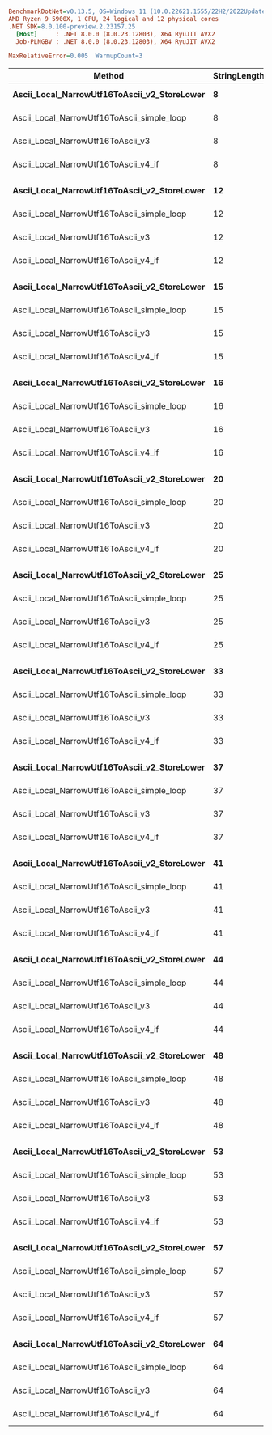 ``` ini

BenchmarkDotNet=v0.13.5, OS=Windows 11 (10.0.22621.1555/22H2/2022Update/SunValley2)
AMD Ryzen 9 5900X, 1 CPU, 24 logical and 12 physical cores
.NET SDK=8.0.100-preview.2.23157.25
  [Host]     : .NET 8.0.0 (8.0.23.12803), X64 RyuJIT AVX2
  Job-PLNGBV : .NET 8.0.0 (8.0.23.12803), X64 RyuJIT AVX2

MaxRelativeError=0.005  WarmupCount=3  

```
|                                       Method | StringLengthInChars |  Scenario |     Mean |     Error |    StdDev |   Median | Ratio | RatioSD |
|--------------------------------------------- |-------------------- |---------- |---------:|----------:|----------:|---------:|------:|--------:|
| **Ascii_Local_NarrowUtf16ToAscii_v2_StoreLower** |                   **8** | **AsciiOnly** | **3.207 ns** | **0.0211 ns** | **0.0259 ns** | **3.193 ns** |  **1.00** |    **0.00** |
|   Ascii_Local_NarrowUtf16ToAscii_simple_loop |                   8 | AsciiOnly | 2.800 ns | 0.0173 ns | 0.0161 ns | 2.791 ns |  0.87 |    0.01 |
|            Ascii_Local_NarrowUtf16ToAscii_v3 |                   8 | AsciiOnly | 3.609 ns | 0.0110 ns | 0.0092 ns | 3.606 ns |  1.13 |    0.01 |
|         Ascii_Local_NarrowUtf16ToAscii_v4_if |                   8 | AsciiOnly | 3.355 ns | 0.0571 ns | 0.1684 ns | 3.294 ns |  1.04 |    0.04 |
|                                              |                     |           |          |           |           |          |       |         |
| **Ascii_Local_NarrowUtf16ToAscii_v2_StoreLower** |                  **12** | **AsciiOnly** | **3.633 ns** | **0.0181 ns** | **0.0222 ns** | **3.623 ns** |  **1.00** |    **0.00** |
|   Ascii_Local_NarrowUtf16ToAscii_simple_loop |                  12 | AsciiOnly | 2.965 ns | 0.0130 ns | 0.0122 ns | 2.960 ns |  0.81 |    0.01 |
|            Ascii_Local_NarrowUtf16ToAscii_v3 |                  12 | AsciiOnly | 4.754 ns | 0.0052 ns | 0.0046 ns | 4.755 ns |  1.31 |    0.01 |
|         Ascii_Local_NarrowUtf16ToAscii_v4_if |                  12 | AsciiOnly | 3.208 ns | 0.0205 ns | 0.0319 ns | 3.209 ns |  0.88 |    0.01 |
|                                              |                     |           |          |           |           |          |       |         |
| **Ascii_Local_NarrowUtf16ToAscii_v2_StoreLower** |                  **15** | **AsciiOnly** | **4.091 ns** | **0.0086 ns** | **0.0076 ns** | **4.092 ns** |  **1.00** |    **0.00** |
|   Ascii_Local_NarrowUtf16ToAscii_simple_loop |                  15 | AsciiOnly | 3.229 ns | 0.0095 ns | 0.0089 ns | 3.229 ns |  0.79 |    0.00 |
|            Ascii_Local_NarrowUtf16ToAscii_v3 |                  15 | AsciiOnly | 4.726 ns | 0.0284 ns | 0.0398 ns | 4.716 ns |  1.16 |    0.01 |
|         Ascii_Local_NarrowUtf16ToAscii_v4_if |                  15 | AsciiOnly | 3.353 ns | 0.0224 ns | 0.0321 ns | 3.348 ns |  0.82 |    0.01 |
|                                              |                     |           |          |           |           |          |       |         |
| **Ascii_Local_NarrowUtf16ToAscii_v2_StoreLower** |                  **16** | **AsciiOnly** | **3.846 ns** | **0.0219 ns** | **0.0205 ns** | **3.856 ns** |  **1.00** |    **0.00** |
|   Ascii_Local_NarrowUtf16ToAscii_simple_loop |                  16 | AsciiOnly | 3.022 ns | 0.0066 ns | 0.0051 ns | 3.023 ns |  0.79 |    0.00 |
|            Ascii_Local_NarrowUtf16ToAscii_v3 |                  16 | AsciiOnly | 3.472 ns | 0.0114 ns | 0.0095 ns | 3.468 ns |  0.90 |    0.00 |
|         Ascii_Local_NarrowUtf16ToAscii_v4_if |                  16 | AsciiOnly | 3.230 ns | 0.0216 ns | 0.0361 ns | 3.215 ns |  0.85 |    0.01 |
|                                              |                     |           |          |           |           |          |       |         |
| **Ascii_Local_NarrowUtf16ToAscii_v2_StoreLower** |                  **20** | **AsciiOnly** | **4.275 ns** | **0.0254 ns** | **0.0225 ns** | **4.286 ns** |  **1.00** |    **0.00** |
|   Ascii_Local_NarrowUtf16ToAscii_simple_loop |                  20 | AsciiOnly | 3.254 ns | 0.0090 ns | 0.0084 ns | 3.254 ns |  0.76 |    0.00 |
|            Ascii_Local_NarrowUtf16ToAscii_v3 |                  20 | AsciiOnly | 3.494 ns | 0.0061 ns | 0.0047 ns | 3.494 ns |  0.82 |    0.00 |
|         Ascii_Local_NarrowUtf16ToAscii_v4_if |                  20 | AsciiOnly | 3.371 ns | 0.0216 ns | 0.0231 ns | 3.374 ns |  0.79 |    0.01 |
|                                              |                     |           |          |           |           |          |       |         |
| **Ascii_Local_NarrowUtf16ToAscii_v2_StoreLower** |                  **25** | **AsciiOnly** | **4.807 ns** | **0.0286 ns** | **0.0411 ns** | **4.806 ns** |  **1.00** |    **0.00** |
|   Ascii_Local_NarrowUtf16ToAscii_simple_loop |                  25 | AsciiOnly | 3.721 ns | 0.0232 ns | 0.0228 ns | 3.719 ns |  0.77 |    0.01 |
|            Ascii_Local_NarrowUtf16ToAscii_v3 |                  25 | AsciiOnly | 3.908 ns | 0.0092 ns | 0.0072 ns | 3.909 ns |  0.81 |    0.01 |
|         Ascii_Local_NarrowUtf16ToAscii_v4_if |                  25 | AsciiOnly | 3.566 ns | 0.0230 ns | 0.0344 ns | 3.567 ns |  0.74 |    0.01 |
|                                              |                     |           |          |           |           |          |       |         |
| **Ascii_Local_NarrowUtf16ToAscii_v2_StoreLower** |                  **33** | **AsciiOnly** | **4.871 ns** | **0.0292 ns** | **0.0324 ns** | **4.889 ns** |  **1.00** |    **0.00** |
|   Ascii_Local_NarrowUtf16ToAscii_simple_loop |                  33 | AsciiOnly | 3.874 ns | 0.0064 ns | 0.0053 ns | 3.873 ns |  0.79 |    0.01 |
|            Ascii_Local_NarrowUtf16ToAscii_v3 |                  33 | AsciiOnly | 3.864 ns | 0.0190 ns | 0.0241 ns | 3.854 ns |  0.79 |    0.01 |
|         Ascii_Local_NarrowUtf16ToAscii_v4_if |                  33 | AsciiOnly | 3.768 ns | 0.0077 ns | 0.0064 ns | 3.769 ns |  0.77 |    0.01 |
|                                              |                     |           |          |           |           |          |       |         |
| **Ascii_Local_NarrowUtf16ToAscii_v2_StoreLower** |                  **37** | **AsciiOnly** | **4.900 ns** | **0.0082 ns** | **0.0068 ns** | **4.898 ns** |  **1.00** |    **0.00** |
|   Ascii_Local_NarrowUtf16ToAscii_simple_loop |                  37 | AsciiOnly | 3.880 ns | 0.0237 ns | 0.0263 ns | 3.875 ns |  0.79 |    0.01 |
|            Ascii_Local_NarrowUtf16ToAscii_v3 |                  37 | AsciiOnly | 3.969 ns | 0.0147 ns | 0.0137 ns | 3.972 ns |  0.81 |    0.00 |
|         Ascii_Local_NarrowUtf16ToAscii_v4_if |                  37 | AsciiOnly | 3.511 ns | 0.0217 ns | 0.0213 ns | 3.508 ns |  0.72 |    0.00 |
|                                              |                     |           |          |           |           |          |       |         |
| **Ascii_Local_NarrowUtf16ToAscii_v2_StoreLower** |                  **41** | **AsciiOnly** | **5.322 ns** | **0.0244 ns** | **0.0228 ns** | **5.333 ns** |  **1.00** |    **0.00** |
|   Ascii_Local_NarrowUtf16ToAscii_simple_loop |                  41 | AsciiOnly | 4.266 ns | 0.0149 ns | 0.0132 ns | 4.260 ns |  0.80 |    0.00 |
|            Ascii_Local_NarrowUtf16ToAscii_v3 |                  41 | AsciiOnly | 4.338 ns | 0.0095 ns | 0.0084 ns | 4.339 ns |  0.82 |    0.00 |
|         Ascii_Local_NarrowUtf16ToAscii_v4_if |                  41 | AsciiOnly | 3.494 ns | 0.0093 ns | 0.0082 ns | 3.496 ns |  0.66 |    0.00 |
|                                              |                     |           |          |           |           |          |       |         |
| **Ascii_Local_NarrowUtf16ToAscii_v2_StoreLower** |                  **44** | **AsciiOnly** | **4.941 ns** | **0.0290 ns** | **0.0311 ns** | **4.926 ns** |  **1.00** |    **0.00** |
|   Ascii_Local_NarrowUtf16ToAscii_simple_loop |                  44 | AsciiOnly | 4.271 ns | 0.0079 ns | 0.0074 ns | 4.272 ns |  0.86 |    0.01 |
|            Ascii_Local_NarrowUtf16ToAscii_v3 |                  44 | AsciiOnly | 3.877 ns | 0.0232 ns | 0.0217 ns | 3.886 ns |  0.78 |    0.01 |
|         Ascii_Local_NarrowUtf16ToAscii_v4_if |                  44 | AsciiOnly | 3.340 ns | 0.0215 ns | 0.0179 ns | 3.347 ns |  0.68 |    0.01 |
|                                              |                     |           |          |           |           |          |       |         |
| **Ascii_Local_NarrowUtf16ToAscii_v2_StoreLower** |                  **48** | **AsciiOnly** | **5.318 ns** | **0.0321 ns** | **0.0356 ns** | **5.315 ns** |  **1.00** |    **0.00** |
|   Ascii_Local_NarrowUtf16ToAscii_simple_loop |                  48 | AsciiOnly | 4.291 ns | 0.0266 ns | 0.0355 ns | 4.294 ns |  0.81 |    0.01 |
|            Ascii_Local_NarrowUtf16ToAscii_v3 |                  48 | AsciiOnly | 3.880 ns | 0.0249 ns | 0.0416 ns | 3.882 ns |  0.73 |    0.01 |
|         Ascii_Local_NarrowUtf16ToAscii_v4_if |                  48 | AsciiOnly | 3.369 ns | 0.0206 ns | 0.0212 ns | 3.378 ns |  0.63 |    0.01 |
|                                              |                     |           |          |           |           |          |       |         |
| **Ascii_Local_NarrowUtf16ToAscii_v2_StoreLower** |                  **53** | **AsciiOnly** | **5.326 ns** | **0.0077 ns** | **0.0068 ns** | **5.325 ns** |  **1.00** |    **0.00** |
|   Ascii_Local_NarrowUtf16ToAscii_simple_loop |                  53 | AsciiOnly | 4.574 ns | 0.0217 ns | 0.0223 ns | 4.567 ns |  0.86 |    0.00 |
|            Ascii_Local_NarrowUtf16ToAscii_v3 |                  53 | AsciiOnly | 4.296 ns | 0.0038 ns | 0.0030 ns | 4.295 ns |  0.81 |    0.00 |
|         Ascii_Local_NarrowUtf16ToAscii_v4_if |                  53 | AsciiOnly | 4.588 ns | 0.0095 ns | 0.0074 ns | 4.589 ns |  0.86 |    0.00 |
|                                              |                     |           |          |           |           |          |       |         |
| **Ascii_Local_NarrowUtf16ToAscii_v2_StoreLower** |                  **57** | **AsciiOnly** | **5.765 ns** | **0.0340 ns** | **0.0302 ns** | **5.755 ns** |  **1.00** |    **0.00** |
|   Ascii_Local_NarrowUtf16ToAscii_simple_loop |                  57 | AsciiOnly | 5.030 ns | 0.0075 ns | 0.0067 ns | 5.028 ns |  0.87 |    0.00 |
|            Ascii_Local_NarrowUtf16ToAscii_v3 |                  57 | AsciiOnly | 4.781 ns | 0.0234 ns | 0.0219 ns | 4.785 ns |  0.83 |    0.01 |
|         Ascii_Local_NarrowUtf16ToAscii_v4_if |                  57 | AsciiOnly | 4.775 ns | 0.0099 ns | 0.0083 ns | 4.777 ns |  0.83 |    0.00 |
|                                              |                     |           |          |           |           |          |       |         |
| **Ascii_Local_NarrowUtf16ToAscii_v2_StoreLower** |                  **64** | **AsciiOnly** | **5.741 ns** | **0.0168 ns** | **0.0157 ns** | **5.731 ns** |  **1.00** |    **0.00** |
|   Ascii_Local_NarrowUtf16ToAscii_simple_loop |                  64 | AsciiOnly | 4.905 ns | 0.0133 ns | 0.0124 ns | 4.900 ns |  0.85 |    0.00 |
|            Ascii_Local_NarrowUtf16ToAscii_v3 |                  64 | AsciiOnly | 4.285 ns | 0.0256 ns | 0.0240 ns | 4.289 ns |  0.75 |    0.01 |
|         Ascii_Local_NarrowUtf16ToAscii_v4_if |                  64 | AsciiOnly | 4.657 ns | 0.0072 ns | 0.0056 ns | 4.656 ns |  0.81 |    0.00 |
